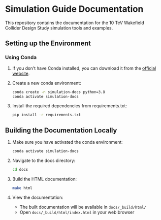 # Simulation Guide Documentation

This repository contains the documentation for the 10 TeV Wakefield Collider Design Study simulation tools and examples.

## Setting up the Environment

### Using Conda

1. If you don't have Conda installed, you can download it from the [official website](https://docs.conda.io/projects/conda/en/latest/user-guide/install/index.html).

2. Create a new conda environment:
   ```bash
   conda create -n simulation-docs python=3.8
   conda activate simulation-docs
   ```

3. Install the required dependencies from requirements.txt:
   ```bash
   pip install -r requirements.txt
   ```

## Building the Documentation Locally

1. Make sure you have activated the conda environment:
   ```bash
   conda activate simulation-docs
   ```

2. Navigate to the docs directory:
   ```bash
   cd docs
   ```

3. Build the HTML documentation:
   ```bash
   make html
   ```

4. View the documentation:
   - The built documentation will be available in `docs/_build/html/`
   - Open `docs/_build/html/index.html` in your web browser
